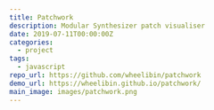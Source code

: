 ```yaml
---
title: Patchwork
description: Modular Synthesizer patch visualiser
date: 2019-07-11T00:00:00Z
categories:
  - project
tags:
  - javascript
repo_url: https://github.com/wheelibin/patchwork
demo_url: https://wheelibin.github.io/patchwork/
main_image: images/patchwork.png
---
```

